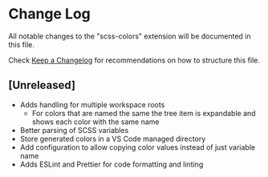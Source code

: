 # Change Log

All notable changes to the "scss-colors" extension will be documented in this file.

Check [Keep a Changelog](http://keepachangelog.com/) for recommendations on how to structure this file.

## [Unreleased]

- Adds handling for multiple workspace roots
  - For colors that are named the same the tree item is expandable and shows each color with the same name
- Better parsing of SCSS variables
- Store generated colors in a VS Code managed directory
- Add configuration to allow copying color values instead of just variable name
- Adds ESLint and Prettier for code formatting and linting
